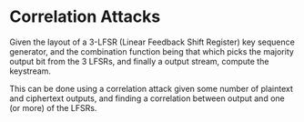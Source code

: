 # Correlation Attacks

Given the layout of a 3-LFSR (Linear Feedback Shift Register) key sequence
generator, and the combination function being that which picks the majority
output bit from the 3 LFSRs, and finally a output stream, compute the
keystream.

This can be done using a correlation attack given some number of plaintext and
ciphertext outputs, and finding a correlation between output and one (or more)
of the LFSRs.
